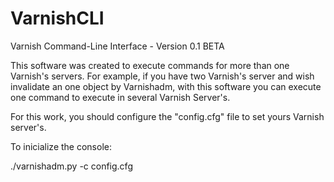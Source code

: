 VarnishCLI
==========

Varnish Command-Line Interface - Version 0.1 BETA

This software was created to execute commands for more than one Varnish's servers. For example, if you 
have two Varnish's server and wish invalidate an one object by Varnishadm, with this software you can execute 
one command to execute in several Varnish Server's.

For this work, you should configure the "config.cfg" file to set yours Varnish server's.

To inicialize the console:

./varnishadm.py -c config.cfg